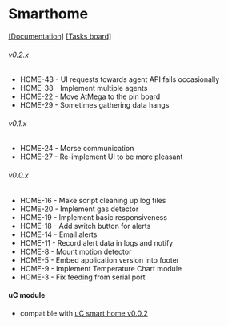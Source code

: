 # Smarthome
[[Documentation]]()
[[Tasks board]](https://trello.com/b/QtZlwkhQ/project-smart-home)

###### v0.2.x
* HOME-43 - UI requests towards agent API fails occasionally
* HOME-38 - Implement multiple agents
* HOME-22 - Move AtMega to the pin board
* HOME-29 - Sometimes gathering data hangs

###### v0.1.x
* HOME-24 - Morse communication
* HOME-27 - Re-implement UI to be more pleasant

###### v0.0.x
* HOME-16 - Make script cleaning up log files
* HOME-20 - Implement gas detector 
* HOME-19 - Implement basic responsiveness
* HOME-18 - Add switch button for alerts
* HOME-14 - Email alerts 
* HOME-11 - Record alert data in logs and notify
* HOME-8 - Mount motion detector
* HOME-5 - Embed application version into footer 
* HOME-9 - Implement Temperature Chart module
* HOME-3 - Fix feeding from serial port

#### uC module
* compatible with [uC smart home v0.0.2](https://github.com/oskarszura/smart-home-uc/releases/tag/v0.0.2)
